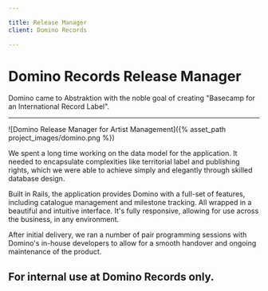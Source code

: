 ```yaml
---

title: Release Manager
client: Domino Records

---
```


# Domino Records Release Manager

Domino came to Abstraktion with the noble goal of creating "Basecamp for an International Record Label".

---

![Domino Release Manager for Artist Management]({% asset_path project_images/domino.png %})

We spent a long time working on the data model for the application. It needed to encapsulate complexities like territorial label and publishing rights, which we were able to achieve simply and elegantly through skilled database design.

Built in Rails, the application provides Domino with a full-set of features, including catalogue management and milestone tracking. All wrapped in a beautiful and intuitive interface. It's fully responsive, allowing for use across the business, in any environment.

After initial delivery, we ran a number of pair programming sessions with Domino's in-house developers to allow for a smooth handover and ongoing maintenance of the product.

## For internal use at Domino Records only.
